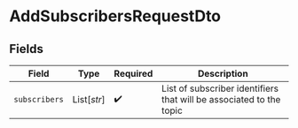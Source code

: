 # AddSubscribersRequestDto


## Fields

| Field                                                               | Type                                                                | Required                                                            | Description                                                         |
| ------------------------------------------------------------------- | ------------------------------------------------------------------- | ------------------------------------------------------------------- | ------------------------------------------------------------------- |
| `subscribers`                                                       | List[*str*]                                                         | :heavy_check_mark:                                                  | List of subscriber identifiers that will be associated to the topic |